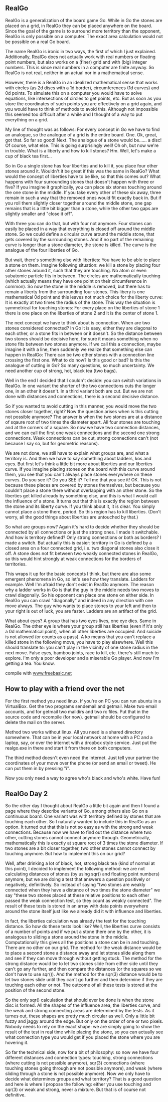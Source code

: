 RealGo
------

RealGo is a generalization of the board game Go.
While in Go the stones are placed on a grid, in RealGo they can be placed anywhere on the board.
Since the goal of the game is to surround more territory than the opponent, RealGo is only possible on a computer.
The exact area calculation would not be possible on a real Go board.

The name RealGo is ironic in two ways, the first of which I just explained.
Additionally, RealGo does not actually work with real numbers or floating point numbers, but also works on a (finer) grid and with (big) integer numbers.
This is since real numbers in a computer are finite anyway.
So RealGo is not real, neither in an actual nor in a mathematical sense.

However, there is a RealGo in an idealized mathematical sense that works with circles (as 2d discs with a 1d border), circumferences (1d curves) and 0d points.
To simulate this on a computer you would have to solve equations, like intersections of circles to get points, etc.
But as soon as you store the coordinates of such points you are effectively on a grid again, and you would have to think of methods to avoid this.
Although not impossible this seemed too difficult after a while and I thought of a way to put everything on a grid.

My line of thought was as follows:
For every concept in Go we have to find an analogue, so the analogue of a grid is the entire board. One. Ok, great, got that. So far so good!
Next.
The analogue of a stone would be...... a disc! Of course, what else. This is going surprisingly well!
Oh oh, but now we're in trouble. What is a liberty and how to kill stones?
Hm. Well, let's make a cup of black tea first...

So in Go a single stone has four liberties and to kill it, you place four other stones around it.
Wouldn't it be great if this was the same in RealGo? What would the concept of liberties have to be like, so that this comes out?
What happens with four surrounding stones that doesn't happen with three or five?
If you imagine it graphically, you can place six stones touching around the one stone in the middle.
If you take every other of these six away, three remain in such a way that the removed ones would fit exactly back in.
But if you roll them slightly closer together around the middle stone, one gap remains that is a little bit bigger than a stone,
while the other two gaps are slightly smaller and "close it off".

With three you can do that, but with four not anymore.
Four stones can easily be placed in a way that everything is closed off around the middle stone.
So we could define a circular curve around the middle stone, that gets covered by the surrounding stones.
And if no part of the remaining curve is longer than a stone diameter, the stone is killed.
The curve is the analogue of the four liberties of Go.

But wait, there's something else with liberties:
You have to be able to place a stone on them.
Imagine following situation: we kill a stone by placing four other stones around it, such that they are touching.
No atom or even subatomic particle fits in between.
The circles are mathematically touching (which actually means they have one point on their circumference in common).
So now the stone in the middle is removed, but there has to remain a liberty from the surrounding four stones.
This libery is one mathematical 0d point and this leaves not much choice for the liberty curve:
It is exactly at two times the radius of the stone.
This way the situation is symmetrical for touching stones:
For every place on the liberties of stone 1 there is one place on the liberties of stone 2 and it is the center of stone 1.

The next concept we have to think about is connection. When are two stones considered connected?
In Go it is easy, either they are diagonal to each other, or a stone fits in between or it doesn't.
So the distance between two stones should be decisive here, for sure it means something when no stone fits between two stones anymore.
If we call this a connection, maybe imagine it with a line, then suddenly we realize that something else can happen in RealGo:
There can be two other stones with a connection line crossing the first one.
What to do now? Is this good or bad? Is this the analogue of cutting in Go?
So many questions, so much uncertainty. We need another cup of strong, hot, black tea (two bags).

Well in the end I decided that I couldn't decide: you can switch variations in RealGo.
In one variant the shorter of the two connections cuts the longer one, in an other it doesn't.
In a third variant both are cut.
But we are not done with distances and connections, there is a second decisive distance.

So if you wanted to avoid cutting in this manner, you would move the two stones closer together, right?
Now the question arises when is this cutting not possible anymore?
The answer is when the two stones are at a distance of sqaure root of two times the diameter apart.
All four stones are touching and at the corners of a square.
So now we have two connection distances, and we can call the first one weak connections and the second one strong connections.
Weak connections can be cut, strong connections can't (not because I say so, but for geometric reasons).

We are not done, we still have to explain what groups are, and what a territory is.
And then we have to say something about ladders, kos and eyes.
But first let's think a little bit more about liberties and our liberties curve.
If you imagine placing stones on the board with this curve around them, you see that you can't always place stones everywhere on these curves.
Do you see it? Do you SEE it? Tell me that you see it! OK.
This is not because these places are covered by stones themselves, but because you couldn't place a stone there without overlapping with an other stone.
So the liberties get killed already by something else, and this is what I would call the influence of a stone.
It turns out that this is exactly the region between the stone and its liberty curve.
If you think about it, it is clear. You simply cannot place a stone there, period. So this region has to kill liberties.
(Don't worry, all the good things about liberties are untouched by that.)

So what are groups now? Again it's hard to decide whether they should be connected by all connections or just the strong ones.
I made it switchable.
And how is territory defined? Only strong connections or both as borders? I made a switch.
But actually this is easier: territory in Go is defined by a closed area on a four connected grid, i.e. two diagonal stones also close it off.
A stone does not fit between two weakly connected stones in RealGo, so this would hint strongly at weak connections for the borders of territories.

This wraps it up for the basic concepts I think, but there are also some emergent phenomena in Go, so let's see how they translate.
Ladders for example.
Well I'm afraid they don't exist in RealGo anymore.
The reason why a ladder works in Go is that the guy in the middle needs two moves to crawl diagonally.
So his opponent can place one stone on either side.
In RealGo you can crawl "diagonally" and indeed in any direction with one move always.
The guy who wants to place stones to your left and then to your right is out of luck, you are faster.
Ladders are an artifact of the grid.

What about eyes? A group that has two eyes lives, one eye dies.
Same in RealGo. The other eye is where your group still has liberties (even if it's only a 0d mathematical point), when all other liberties are occupied.
And suicide is not allowed (or counts as a pass).
A ko means that you can't replace a killed stone in the following move, you have to play elsewhere.
Well this should translate to: you can't play in the vicinity of one stone radius in the next move.
False eyes, bamboo joints, race to kill, etc. there's still much to explore.
I'm only a poor developer and a miserable Go player.
And now I'm getting a tea. You know.

compile with www.freebasic.net

How to play with a friend over the net
--------------------------------------

For the first method you need linux. If you're on PC you can run ubuntu in a VirtualBox.
Get the two programs sendemail and getmail.
Make two email accounts, and for getmail two maildirs and two rc files.
Put that in the source code and recompile (for now).
getmail should be configured to delete the mail on the server.

Method two works without linux.
All you need is a shared directory somewhere.
That can be in your local network at home with a PC and a laptop, say, or over the internet with a dropbox style service.
Just put the realgo.exe in there and start it from there on both computers.

The third method doesn't even need the internet.
Just tell your partner the coordinates of your move over the phone (or send an email or tweet).
He can put them in by pressing "i".

Now you only need a way to agree who's black and who's white. Have fun!


RealGo Day 2
------------

So the other day I thought about RealGo a little bit again and then I found a page where they describe variants of Go, among others also Go on a continuous board. One variant was with territory defined by stones that are touching each other. So I naturally wanted to include this in RealGo as an option. It turned out that this is not so easy as with the strong and weak connections. Because now we have to find out the distance where two other, cutting stones cannot connect anymore through. Geometrically, mathematically this is exactly at square root of 3 times the stone diameter. If two stones are a bit closer together, two other stones cannot connect by touching anymore. But how to implement this on our grid?

Well, after drinking a lot of black, hot, strong black tea (kind of normal at this point), I decided to implement the following method: we are not calculating distances of stones (by using sqr() and floating point numbers) anymore, but we are doing a test that answers a question positively or negatively, definitively. So instead of saying "two stones are weakly connected when they have a distance of two times the stone diameter" we say "these two stones placed at these relative positions to each other passed the weak connection test, so they count as weakly connected". The result of these tests is stored in an array with data points everywhere around the stone itself just like we already did it with influence and liberties. 

In fact, the liberties calculation was already the test for the touching distance. So how do these tests look like? Well, the liberties curve consists of a number of points and if we put a stone there one by the other, it is analogous to sliding a stone around the stone in the middle. Computationally this gives all the positions a stone can be in and touching. There are no other on our grid. The method for the weak distance would be to place a second stone a distance away and let stones slide along them and see if they can move through without getting stuck. The method for the strong distance would be to let two stones slide from either side until they can't go any further, and then compare the distances (or the squares so we don't have to use sqr()). And the method for the sqr(3) distance would be to let two stones slide until they can't go further and then determine if they are touching each other or not. The outcome of all these tests is stored at the position of the second stone.

So the only sqr() calculation that should ever be done is when the stone disc is formed. All the shapes of the influence area, the liberties curve, and the weak and strong connecting areas are determined by the tests. As it turnes out, these shapes are pretty much circular as well. Only a little bit fuzzy and jaggy around the edge. But only on the order of one or two pixels. Nobody needs to rely on the exact shape: we are simply going to show the result of the test in real time while placing the stone, so you can actually see what connection type you would get if you placed the stone where you are hovering it.

So far the technical side, now for a bit of philosophy: so now we have four different distances and connection types: touching, strong connections (where cutting is not possible anymore), sqr(3) connections (where touching stones going through are not possible anymore), and weak (where sliding through a stone is not possible anymore). Now we only have to decide what determines groups and what territory? That is a good question and here is where I propose the following: either you use touching and sqr(3) or weak and strong, never a mixture. But that is of course not definitive.

